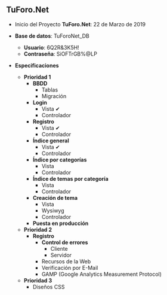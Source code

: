 ## TuForo.Net

*  Inicio del Proyecto **TuForo.Net**: 22 de Marzo de 2019  

* **Base de datos**: TuForoNet_DB  
    * **Usuario**: 6Q2R&3K5H!  
    * **Contraseña**: SiOFTrGB%@LP    

* **Especificaciones**  
    * **Prioridad 1**  
      * **BBDD**  
        * Tablas  
        * Migración  
      * **Login**  
        * Vista ✔  
        * Controlador  
      * **Registro**  
        * Vista ✔  
        * Controlador  
      * **Índice general**  
        * Vista ✔  
        * Controlador  
      * **Índice por categorías**  
        * Vista  
        * Controlador  
      * **Índice de temas por categoría**  
        * Vista  
        * Controlador  
      * **Creación de tema**  
        * Vista  
        * Wysiwyg  
        * Controlador  
      * **Puesta en producción**  
    * **Prioridad 2**  
      * **Registro**  
        * **Control de errores**  
          * Cliente  
          * Servidor  
        * Recursos de la Web  
        * Verificación por E-Mail  
        * GAMP (Google Analytics Measurement Protocol)  
    * **Prioridad 3**  
      * Diseños CSS